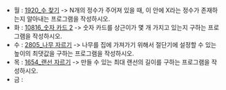 - 월 : [1920_수 찾기](https://www.acmicpc.net/problem/1920) -> N개의 정수가 주어져 있을 때, 이 안에 X라는 정수가 존재하는지 알아내는 프로그램을 작성하시오.
- 화 : [10816_숫자 카드 2](https://www.acmicpc.net/problem/10816) -> 숫자 카드를 상근이가 몇 개 가지고 있는지 구하는 프로그램을 작성하시오.
- 수 : [2805_나무 자르기](https://www.acmicpc.net/problem/2805) -> 나무를 집에 가져가기 위해서 절단기에 설정할 수 있는 높이의 최댓값을 구하는 프로그램을 작성하시오.
- 목 : [1654_랜선 자르기](https://www.acmicpc.net/problem/1654) -> 만들 수 있는 최대 랜선의 길이를 구하는 프로그램을 작성하시오.
- 금 : 
